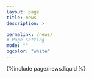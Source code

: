 ```yaml
---
layout: page
title: news
description: >

permalink: /news/
# Page Setting
mode: ""
bgcolor: "white"
---
```

{%include page/news.liquid %}
